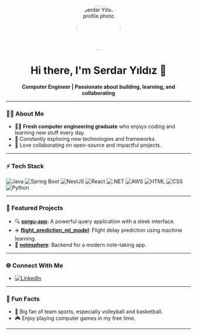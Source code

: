 <!-- Profile Photo -->
<p align="center">
  <img src="https://avatars.githubusercontent.com/u/serdaryyildiz?v=4" width="120" style="border-radius:50%;" alt="Serdar Yıldız's profile photo" />
</p>

<h1 align="center">Hi there, I'm Serdar Yıldız 👋</h1>

<p align="center">
  <b>Computer Engineer | Passionate about building, learning, and collaborating</b>
</p>

---

### 👨‍💻 About Me

- 🧑‍🎓 **Fresh computer engineering graduate** who enjoys coding and learning new stuff every day.
- 🌱 Constantly exploring new technologies and frameworks.
- 🤝 Love collaborating on open-source and impactful projects.

---

### ⚡ Tech Stack

![Java](https://img.shields.io/badge/Java-blue?logo=java&logoColor=white)
![Spring Boot](https://img.shields.io/badge/Spring_Boot-6DB33F?logo=spring-boot&logoColor=white)
![NestJS](https://img.shields.io/badge/NestJS-E0234E?logo=nestjs&logoColor=white)
![React](https://img.shields.io/badge/React-20232A?logo=react&logoColor=61DAFB)
![.NET](https://img.shields.io/badge/.NET-512BD4?logo=dotnet&logoColor=white)
![AWS](https://img.shields.io/badge/AWS-232F3E?logo=amazon-aws&logoColor=white)
![HTML](https://img.shields.io/badge/HTML-E34F26?logo=html5&logoColor=white)
![CSS](https://img.shields.io/badge/CSS-1572B6?logo=css3&logoColor=white)
![Python](https://img.shields.io/badge/Python-3776AB?logo=python&logoColor=white)

---

### 🚀 Featured Projects

- 🔍 [**sorgu-app**](https://github.com/serdaryyildiz/sorgu-app): A powerful query application with a sleek interface.
- ✈️ [**flight_prediction_ml_model**](https://github.com/serdaryyildiz/flight_prediction_ml_model): Flight delay prediction using machine learning.
- 📝 [**notesphere**](https://github.com/serdaryyildiz/notesphere_backend): Backend for a modern note-taking app.

---

### 🌐 Connect With Me

- [![LinkedIn](https://img.shields.io/badge/LinkedIn-0077B5?logo=linkedin&logoColor=white)](https://www.linkedin.com/in/serdaryyildiz/)

---

### 🏐 Fun Facts

- 🏀 Big fan of team sports, especially volleyball and basketball.
- 🎮 Enjoy playing computer games in my free time.

---
